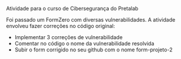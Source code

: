 Atividade para o curso de Cibersegurança do Pretalab

Foi passado um FormZero com diversas vulnerabilidades. A atividade envolveu fazer correções no código original:

- Implementar 3 correções de vulnerabilidade
- Comentar no código o nome da vulnerabilidade resolvida
- Subir o form corrigido no seu github com o nome form-projeto-2
